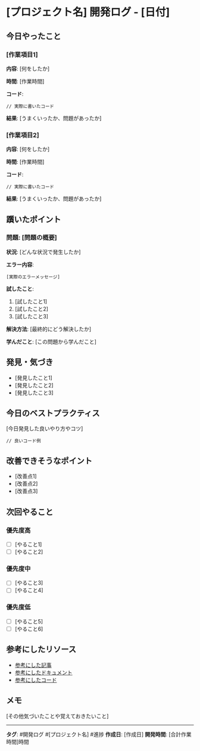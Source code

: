 # [プロジェクト名] 開発ログ - [日付]

## 今日やったこと

### [作業項目1]

**内容**: [何をしたか]

**時間**: [作業時間]

**コード**:
```[言語]
// 実際に書いたコード
```

**結果**: [うまくいったか、問題があったか]

### [作業項目2]

**内容**: [何をしたか]

**時間**: [作業時間]

**コード**:
```[言語]
// 実際に書いたコード
```

**結果**: [うまくいったか、問題があったか]

## 躓いたポイント

### 問題: [問題の概要]

**状況**: [どんな状況で発生したか]

**エラー内容**:
```
[実際のエラーメッセージ]
```

**試したこと**:
1. [試したこと1]
2. [試したこと2]
3. [試したこと3]

**解決方法**: [最終的にどう解決したか]

**学んだこと**: [この問題から学んだこと]

## 発見・気づき

- [発見したこと1]
- [発見したこと2]
- [発見したこと3]

## 今日のベストプラクティス

[今日発見した良いやり方やコツ]

```[言語]
// 良いコード例
```

## 改善できそうなポイント

- [改善点1]
- [改善点2]
- [改善点3]

## 次回やること

### 優先度高
- [ ] [やること1]
- [ ] [やること2]

### 優先度中
- [ ] [やること3]
- [ ] [やること4]

### 優先度低
- [ ] [やること5]
- [ ] [やること6]

## 参考にしたリソース

- [参考にした記事](URL)
- [参考にしたドキュメント](URL)
- [参考にしたコード](URL)

## メモ

[その他気づいたことや覚えておきたいこと]

---

**タグ**: #開発ログ #[プロジェクト名] #進捗
**作成日**: [作成日]
**開発時間**: [合計作業時間]時間
